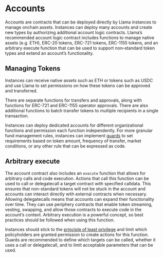 # Accounts

Accounts are contracts that can be deployed directly by Llama instances to manage onchain assets. Instances can deploy many accounts and create new types by authorizing additional account logic contracts. Llama’s recommended account logic contract includes functions to manage native assets (e.g. ETH), ERC-20 tokens, ERC-721 tokens, ERC-1155 tokens, and an arbitrary execute function that can be used to support non–standard token types and extend an account’s functionality.

## Managing Tokens

Instances can receive native assets such as ETH or tokens such as USDC and use Llama to set permissions on how these tokens can be approved and transferred.

There are separate functions for transfers and approvals, along with functions for ERC-721 and ERC-1155 operator approvals. There are also additional functions to batch transfer tokens to multiple recipients in a single transaction.

Instances can deploy dedicated accounts for different organizational functions and permission each function independently. For more granular fund management rules, instances can implement [guards](https://github.com/llamaxyz/llama/blob/main/docs/actions.md#guards) to set requirements based on token amount, frequency of transfer, market conditions, or any other rule that can be expressed as code.

## Arbitrary execute

The account contract also includes an `execute` function that allows for arbitrary calls and code execution. Actions that call this function can be used to call or delegatecall a target contract with specified calldata. This ensures that non-standard tokens will not be stuck in the account and accounts can interact directly with external contracts when necessary. Allowing delegatecalls means that accounts can expand their functionality over time. They can use periphery contracts that enable token streaming, vesting, swapping, and allow those contracts to execute code in the account’s context. Arbitrary execution is a powerful concept, so best practices should be followed when using this function.

Instances should stick to the [principle of least privilege](https://en.wikipedia.org/wiki/Principle_of_least_privilege) and limit which policyholders are granted permission to create actions for this function. Guards are recommended to define which targets can be called, whether it uses a call or delegatecall, and to limit acceptable parameters that can be used.